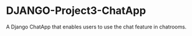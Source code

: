 # DJANGO-Project3-ChatApp
A Django ChatApp that enables users to use the chat feature in chatrooms.

